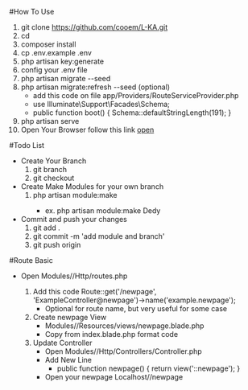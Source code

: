 #How To Use
1. git clone https://github.com/cooem/L-KA.git <local-name>
2. cd <local-name>
3. composer install
4. cp .env.example .env
5. php artisan key:generate
6. config your .env file
7. php artisan migrate --seed
8. php artisan migrate:refresh --seed (optional)
    + add this code on file app/Providers/RouteServiceProvider.php
    + use Illuminate\Support\Facades\Schema;
    + public function boot() 
      {
          Schema::defaultStringLength(191);
      }
9. php artisan serve
10. Open Your Browser follow this link [open](localhost:8000)

#Todo List
+ Create Your Branch
    1. git branch <name-branch>
    2. git checkout <name-branch>
+ Create Make Modules for your own branch
    1. php artisan module:make <module-name>
        + ex. php artisan module:make Dedy
+ Commit and push your changes
    1. git add .
    2. git commit -m 'add module and branch'
    3. git push origin <branch-name>         

#Route Basic
+ Open Modules/<module-name>/Http/routes.php
    1. Add this code Route::get('/newpage', 'ExampleController@newpage')->name('example.newpage');
        + Optional for route name, but very useful for some case
    2. Create newpage View
        + Modules/<module-name>/Resources/views/newpage.blade.php
        + Copy from index.blade.php format code
    3. Update Controller 
        + Open Modules/<module-name>/Http/Controllers/<module-name>Controller.php
        + Add New Line 
            + public function newpage()
                {
                    return view('<module-name>::newpage');
                }
        + Open your newpage Localhost/<module-name>/newpage 
